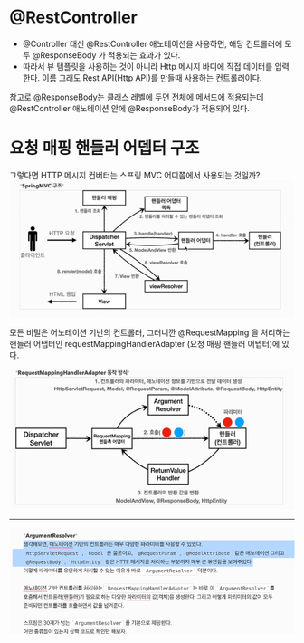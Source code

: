 # @RestController
* @Controller 대신 @RestController 애노테이션을 사용하면, 해당 컨트롤러에 모두 @ResponseBody 가 적용되는 효과가 있다.
* 따라서 뷰 템플릿을 사용하는 것이 아니라 Http 메시지 바디에 직접 데이터를 입력한다. 이름 그래도 Rest API(Http API)를 만들때 사용하는 컨트롤러이다.

참고로 @ResponseBody는 클래스 레벨에 두면 전체에 메서드에 적용되는데 @RestController 애노테이션 안에 @ResponseBody가 적용되어 있다.

# 요청 매핑 핸들러 어뎁터 구조
그렇다면 HTTP 메시지 컨버터는 스프링 MVC 어디쯤에서 사용되는 것일까?
![img.png](img.png)

모든 비밀은 어노테이션 기반의 컨트롤러, 그러니깐 @RequestMapping 을 처리하는 핸들러 어탭터인 
requestMappingHandlerAdapter (요청 매핑 핸들러 어텝터)에 있다.

![img_1.png](img_1.png)

**** 
![img_2.png](img_2.png)

